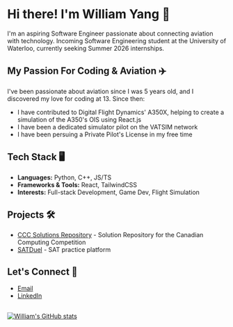 # Hi there! I'm William Yang 👋

I'm an aspiring Software Engineer passionate about connecting aviation with technology. Incoming Software Engineering student at the University of Waterloo, currently seeking Summer 2026 internships.

## My Passion For Coding & Aviation ✈️
I've been passionate about aviation since I was 5 years old, and I discovered my love for coding at 13. Since then:
- I have contributed to Digital Flight Dynamics' A350X, helping to create a simulation of the A350's OIS using React.js
- I have been a dedicated simulator pilot on the VATSIM network
- I have been persuing a Private Pilot's License in my free time 

## Tech Stack 🖥️
- **Languages:** Python, C++, JS/TS
- **Frameworks & Tools:** React, TailwindCSS
- **Interests:** Full-stack Development, Game Dev, Flight Simulation

## Projects 🛠️
- [CCC Solutions Repository](https://cccsolutions.ca/) - Solution Repository for the Canadian Computing Competition
- [SATDuel](https://satduel.com) - SAT practice platform


##  Let's Connect 🤝
-  [Email](mailto:willi64645@gmail.com)
-  [LinkedIn](https://www.linkedin.com/in/william-yang-28901b306/)

## 
[![William's GitHub stats](https://github-readme-stats.vercel.app/api?username=tankman61&show_icons=true&theme=github_dark_dimmed)](https://github.com/tankman61/github-readme-stats)
<!--
**Tankman61/Tankman61** is a ✨ _special_ ✨ repository because its `README.md` (this file) appears on your GitHub profile.

Here are some ideas to get you started:

- 🔭 I’m currently working on ...
- 🌱 I’m currently learning ...
- 👯 I’m looking to collaborate on ...
- 🤔 I’m looking for help with ...
- 💬 Ask me about ...
- 📫 How to reach me: ...
- 😄 Pronouns: ...
- ⚡ Fun fact: ...
-->
